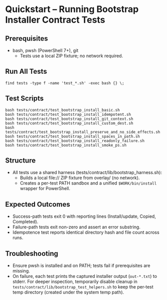 # Quickstart – Running Bootstrap Installer Contract Tests

## Prerequisites
- bash, pwsh (PowerShell 7+), git
  - Tests use a local ZIP fixture; no network required.

## Run All Tests
```
find tests -type f -name 'test_*.sh' -exec bash {} \;
```

## Test Scripts
```
bash tests/contract/test_bootstrap_install_basic.sh
bash tests/contract/test_bootstrap_install_idempotent.sh
bash tests/contract/test_bootstrap_install_git_context.sh
bash tests/contract/test_bootstrap_install_custom_dest.sh
bash tests/contract/test_bootstrap_install_preserve_and_no_side_effects.sh
bash tests/contract/test_bootstrap_install_spaces_in_path.sh
bash tests/contract/test_bootstrap_install_readonly_failure.sh
bash tests/contract/test_bootstrap_install_smoke_ps.sh
```

## Structure
- All tests use a shared harness (tests/contract/lib/bootstrap_harness.sh):
  - Builds a local file:// ZIP fixture from overlay/ (no network).
  - Creates a per-test PATH sandbox and a unified `$WORK/bin/install` wrapper for PowerShell.

## Expected Outcomes
- Success-path tests exit 0 with reporting lines (Install/update, Copied, Completed).
- Failure-path tests exit non-zero and assert an error substring.
- Idempotence test reports identical directory hash and file count across runs.

## Troubleshooting
- Ensure pwsh is installed and on PATH; tests fail if prerequisites are missing.
- On failure, each test prints the captured installer output (`out-*.txt`) to stderr. For deeper inspection, temporarily disable cleanup in `tests/contract/lib/bootstrap_test_helpers.sh` to keep the per‑test temp directory (created under the system temp path).

